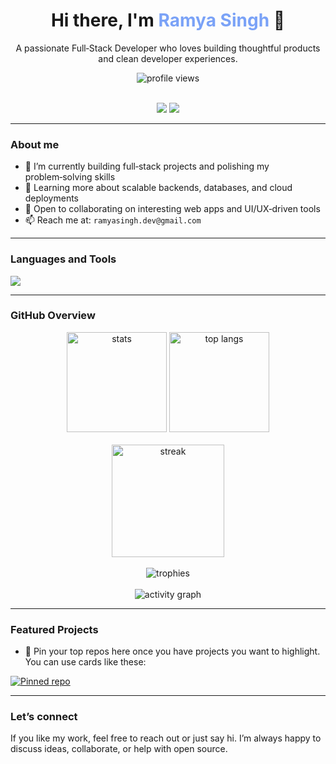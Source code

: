 <div align="center">

  <h1>Hi there, I'm <span style="color:#7aa2f7">Ramya Singh</span> 👋</h1>
  <p>A passionate Full‑Stack Developer who loves building thoughtful products and clean developer experiences.</p>

  <img src="https://komarev.com/ghpvc/?username=ramyasingh3&label=Profile%20views&color=0e75b6&style=flat" alt="profile views" />

  <br/>
  <br/>

  <a href="mailto:ramya333singh@gmail.com"><img src="https://img.shields.io/badge/Email-%23EA4335.svg?&style=for-the-badge&logo=gmail&logoColor=white" /></a>
  <a href="https://www.linkedin.com/in/ramya-singh-3r3" target="_blank"><img src="https://img.shields.io/badge/LinkedIn-%230A66C2.svg?&style=for-the-badge&logo=linkedin&logoColor=white" /></a>
  

</div>

---

### About me

- 🔭 I’m currently building full‑stack projects and polishing my problem‑solving skills
- 🌱 Learning more about scalable backends, databases, and cloud deployments
- 🤝 Open to collaborating on interesting web apps and UI/UX‑driven tools
- 📫 Reach me at: `ramyasingh.dev@gmail.com`

---

### Languages and Tools

<p>
  <img src="https://skillicons.dev/icons?i=ts,js,react,next,tailwind,nodejs,express,postgres,mongodb,prisma,redis,docker,vercel,aws,python,java,git,github" />
</p>

---

### GitHub Overview

<div align="center">

  <img height="160" src="https://github-readme-stats.vercel.app/api?username=ramyasingh3&show_icons=true&theme=tokyonight&hide_border=true" alt="stats" />
  <img height="160" src="https://github-readme-stats.vercel.app/api/top-langs/?username=ramyasingh3&layout=compact&theme=tokyonight&hide_border=true" alt="top langs" />

  <br/>
  <br/>

  <img height="180" src="https://streak-stats.demolab.com?user=ramyasingh3&theme=tokyonight&hide_border=true" alt="streak" />

  <br/>
  <br/>

  <img src="https://github-profile-trophy.vercel.app/?username=ramyasingh3&theme=onedark&margin-w=10&no-frame=true&row=1&column=6" alt="trophies" />

  <br/>
  <br/>

  <img src="https://github-readme-activity-graph.vercel.app/graph?username=ramyasingh3&theme=tokyo-night&hide_border=true" alt="activity graph" />

</div>

---

### Featured Projects

- 🚀 Pin your top repos here once you have projects you want to highlight. You can use cards like these:

<div align="left">

  <a href="https://github.com/ramyasingh3"><img src="https://github-readme-stats.vercel.app/api/pin/?username=ramyasingh3&repo=your-best-repo&theme=tokyonight&hide_border=true" alt="Pinned repo" /></a>

</div>

---

### Let’s connect

If you like my work, feel free to reach out or just say hi. I’m always happy to discuss ideas, collaborate, or help with open source.
